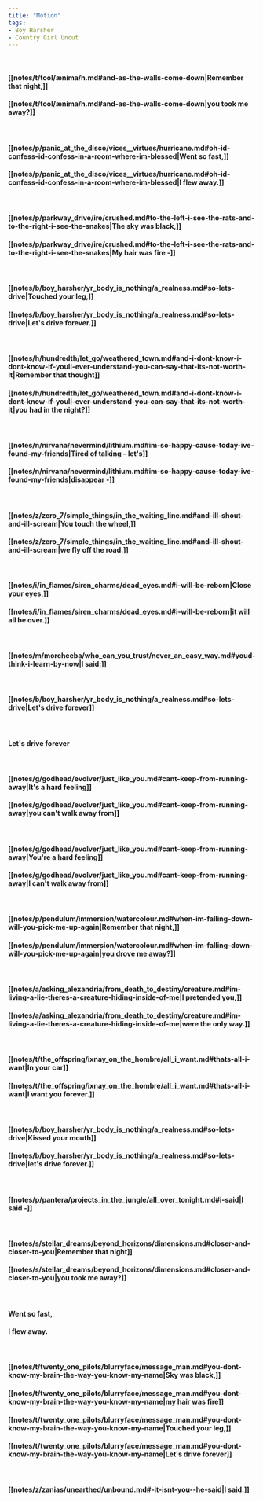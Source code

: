 ```yaml
---
title: "Motion"
tags:
- Boy Harsher
- Country Girl Uncut
---
```

&nbsp;
#### [[notes/t/tool/ænima/h.md#and-as-the-walls-come-down|Remember that night,]]
#### [[notes/t/tool/ænima/h.md#and-as-the-walls-come-down|you took me away?]]
&nbsp;
#### [[notes/p/panic_at_the_disco/vices__virtues/hurricane.md#oh-id-confess-id-confess-in-a-room-where-im-blessed|Went so fast,]]
#### [[notes/p/panic_at_the_disco/vices__virtues/hurricane.md#oh-id-confess-id-confess-in-a-room-where-im-blessed|I flew away.]]
&nbsp;
#### [[notes/p/parkway_drive/ire/crushed.md#to-the-left-i-see-the-rats-and-to-the-right-i-see-the-snakes|The sky was black,]]
#### [[notes/p/parkway_drive/ire/crushed.md#to-the-left-i-see-the-rats-and-to-the-right-i-see-the-snakes|My hair was fire -]]
&nbsp;
#### [[notes/b/boy_harsher/yr_body_is_nothing/a_realness.md#so-lets-drive|Touched your leg,]]
#### [[notes/b/boy_harsher/yr_body_is_nothing/a_realness.md#so-lets-drive|Let's drive forever.]]
&nbsp;
#### [[notes/h/hundredth/let_go/weathered_town.md#and-i-dont-know-i-dont-know-if-youll-ever-understand-you-can-say-that-its-not-worth-it|Remember that thought]]
#### [[notes/h/hundredth/let_go/weathered_town.md#and-i-dont-know-i-dont-know-if-youll-ever-understand-you-can-say-that-its-not-worth-it|you had in the night?]]
&nbsp;
#### [[notes/n/nirvana/nevermind/lithium.md#im-so-happy-cause-today-ive-found-my-friends|Tired of talking - let's]]
#### [[notes/n/nirvana/nevermind/lithium.md#im-so-happy-cause-today-ive-found-my-friends|disappear -]]
&nbsp;
#### [[notes/z/zero_7/simple_things/in_the_waiting_line.md#and-ill-shout-and-ill-scream|You touch the wheel,]]
#### [[notes/z/zero_7/simple_things/in_the_waiting_line.md#and-ill-shout-and-ill-scream|we fly off the road.]]
&nbsp;
#### [[notes/i/in_flames/siren_charms/dead_eyes.md#i-will-be-reborn|Close your eyes,]]
#### [[notes/i/in_flames/siren_charms/dead_eyes.md#i-will-be-reborn|it will all be over.]]
&nbsp;
#### [[notes/m/morcheeba/who_can_you_trust/never_an_easy_way.md#youd-think-i-learn-by-now|I said:]]
&nbsp;
#### [[notes/b/boy_harsher/yr_body_is_nothing/a_realness.md#so-lets-drive|Let's drive forever]]
&nbsp;
#### Let's drive forever
&nbsp;
#### [[notes/g/godhead/evolver/just_like_you.md#cant-keep-from-running-away|It's a hard feeling]]
#### [[notes/g/godhead/evolver/just_like_you.md#cant-keep-from-running-away|you can't walk away from]]
&nbsp;
#### [[notes/g/godhead/evolver/just_like_you.md#cant-keep-from-running-away|You're a hard feeling]]
#### [[notes/g/godhead/evolver/just_like_you.md#cant-keep-from-running-away|I can't walk away from]]
&nbsp;
#### [[notes/p/pendulum/immersion/watercolour.md#when-im-falling-down-will-you-pick-me-up-again|Remember that night,]]
#### [[notes/p/pendulum/immersion/watercolour.md#when-im-falling-down-will-you-pick-me-up-again|you drove me away?]]
&nbsp;
#### [[notes/a/asking_alexandria/from_death_to_destiny/creature.md#im-living-a-lie-theres-a-creature-hiding-inside-of-me|I pretended you,]]
#### [[notes/a/asking_alexandria/from_death_to_destiny/creature.md#im-living-a-lie-theres-a-creature-hiding-inside-of-me|were the only way.]]
&nbsp;
#### [[notes/t/the_offspring/ixnay_on_the_hombre/all_i_want.md#thats-all-i-want|In your car]]
#### [[notes/t/the_offspring/ixnay_on_the_hombre/all_i_want.md#thats-all-i-want|I want you forever.]]
&nbsp;
#### [[notes/b/boy_harsher/yr_body_is_nothing/a_realness.md#so-lets-drive|Kissed your mouth]]
#### [[notes/b/boy_harsher/yr_body_is_nothing/a_realness.md#so-lets-drive|let's drive forever.]]
&nbsp;
#### [[notes/p/pantera/projects_in_the_jungle/all_over_tonight.md#i-said|I said -]]
&nbsp;
#### [[notes/s/stellar_dreams/beyond_horizons/dimensions.md#closer-and-closer-to-you|Remember that night]]
#### [[notes/s/stellar_dreams/beyond_horizons/dimensions.md#closer-and-closer-to-you|you took me away?]]
&nbsp;
#### Went so fast,
#### I flew away.
&nbsp;
#### [[notes/t/twenty_one_pilots/blurryface/message_man.md#you-dont-know-my-brain-the-way-you-know-my-name|Sky was black,]]
#### [[notes/t/twenty_one_pilots/blurryface/message_man.md#you-dont-know-my-brain-the-way-you-know-my-name|my hair was fire]]
#### [[notes/t/twenty_one_pilots/blurryface/message_man.md#you-dont-know-my-brain-the-way-you-know-my-name|Touched your leg,]]
#### [[notes/t/twenty_one_pilots/blurryface/message_man.md#you-dont-know-my-brain-the-way-you-know-my-name|Let's drive forever]]
&nbsp;
#### [[notes/z/zanias/unearthed/unbound.md#-it-isnt-you--he-said|I said.]]
